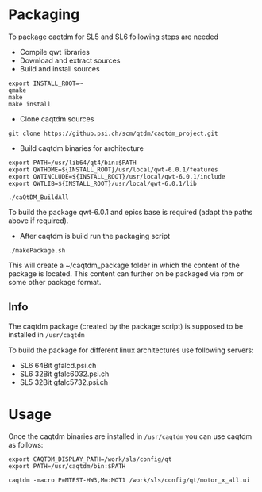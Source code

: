 # Packaging
To package caqtdm for SL5 and SL6 following steps are needed

 * Compile qwt libraries
  * Download and extract sources
  * Build and install sources

```
export INSTALL_ROOT=~
qmake
make
make install
```

 * Clone caqtdm sources

```
git clone https://github.psi.ch/scm/qtdm/caqtdm_project.git
```

 * Build caqtdm binaries for architecture

```
export PATH=/usr/lib64/qt4/bin:$PATH
export QWTHOME=${INSTALL_ROOT}/usr/local/qwt-6.0.1/features
export QWTINCLUDE=${INSTALL_ROOT}/usr/local/qwt-6.0.1/include
export QWTLIB=${INSTALL_ROOT}/usr/local/qwt-6.0.1/lib

./caQtDM_BuildAll
```

To build the package qwt-6.0.1 and epics base is required (adapt the paths above if required).

 * After caqtdm is build run the packaging script

```
./makePackage.sh
```

This will create a ~/caqtdm_package folder in which the content of the package is located. This content
can further on be packaged via rpm or some other package format.

## Info
The caqtdm package (created by the package script) is supposed to be installed in `/usr/caqtdm`

To build the package for different linux architectures use following servers:

 * SL6 64Bit gfalcd.psi.ch
 * SL6 32Bit gfalc6032.psi.ch
 * SL5 32Bit gfalc5732.psi.ch

# Usage
Once the caqtdm binaries are installed in `/usr/caqtdm` you can use caqtdm as follows:

```
export CAQTDM_DISPLAY_PATH=/work/sls/config/qt
export PATH=/usr/caqtdm/bin:$PATH

caqtdm -macro P=MTEST-HW3,M=:MOT1 /work/sls/config/qt/motor_x_all.ui
```

